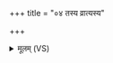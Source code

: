 +++
title = "०४ तस्य व्रात्यस्य"

+++
<details><summary>मूलम् (VS)</summary>

तस्य॒व्रात्य॑स्य।  
यो᳡ऽस्य॑ द्वि॒तीयः॑ प्रा॒णः प्रौढो॒ नामा॒सौ स आ॑दि॒त्यः ॥
</details>